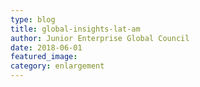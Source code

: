 ```yaml
---
type: blog
title: global-insights-lat-am
author: Junior Enterprise Global Council
date: 2018-06-01
featured_image:
category: enlargement
---
```

